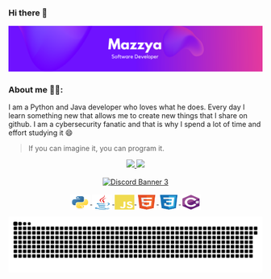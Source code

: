### Hi there 👋
<p align="center">
  <img src="https://github.com/Mazzya/Mazzya/blob/master/assets/banner.png" alt="banner" />
</p>

### About me 🙍‍♂️:
I am a Python and Java developer who loves what he does. Every day I learn something new that allows me to create new things that I share on github. I am a cybersecurity fanatic and that is why I spend a lot of time and effort studying it 😄

> If you can imagine it, you can program it.

<div align="center">
  <a href="https://github.com/mazzya">
  <img height="180em" src="https://github-readme-stats.vercel.app/api?username=Mazzya&show_icons=true&theme=react&include_all_commits=true&count_private=true"/>
  <img height="180em" src="https://github-readme-stats.vercel.app/api/top-langs/?username=Mazzya&layout=compact&langs_count=7&theme=react"/>
</div>
<div align="center">
  <br>
  <a href="https://discord.gg/6mUJ7FuZw3">
    <img src="https://discordapp.com/api/guilds/906528187935248414/widget.png?style=banner2" alt="Discord Banner 3"/>
</div>  
<div style="display: inline_block" align="center"><br>
  <img align="center" alt="Rafa-Python" height="30" width="40" src="https://raw.githubusercontent.com/devicons/devicon/master/icons/python/python-original.svg">
  <img align="center" alt="Rafa-Java" height="30" width="40" src="https://raw.githubusercontent.com/devicons/devicon/master/icons/java/java-original.svg">
  <img align="center" alt="Rafa-Js" height="30" width="40" src="https://raw.githubusercontent.com/devicons/devicon/master/icons/javascript/javascript-plain.svg">
  <img align="center" alt="Rafa-HTML" height="30" width="40" src="https://raw.githubusercontent.com/devicons/devicon/master/icons/html5/html5-original.svg">
  <img align="center" alt="Rafa-CSS" height="30" width="40" src="https://raw.githubusercontent.com/devicons/devicon/master/icons/css3/css3-original.svg">
  <img align="center" alt="Rafa-Csharp" height="30" width="40" src="https://raw.githubusercontent.com/devicons/devicon/master/icons/csharp/csharp-original.svg">
  
  ![Snake animation](https://github.com/mazzya/mazzya/blob/output/github-contribution-grid-snake.svg)
</div>
<!--
**Mazzya/Mazzya** is a ✨ _special_ ✨ repository because its `README.md` (this file) appears on your GitHub profile.

Here are some ideas to get you started:

- 🔭 I’m currently working on ...
- 🌱 I’m currently learning ...
- 👯 I’m looking to collaborate on ...
- 🤔 I’m looking for help with ...
- 💬 Ask me about ...
- 📫 How to reach me: ...
- 😄 Pronouns: ...
- ⚡ Fun fact: ...
-->
